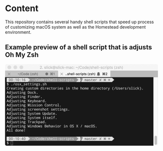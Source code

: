 # Content
This repository contains several handy shell scripts that speed up process 
of customizing macOS system as well as the Homestead development environment.

## Example preview of a shell script that is adjusts Oh My Zsh
![Preview](includes/preview.png)
